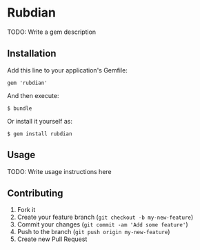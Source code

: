 # Rubdian

TODO: Write a gem description

## Installation

Add this line to your application's Gemfile:

    gem 'rubdian'

And then execute:

    $ bundle

Or install it yourself as:

    $ gem install rubdian

## Usage

TODO: Write usage instructions here

## Contributing

1. Fork it
2. Create your feature branch (`git checkout -b my-new-feature`)
3. Commit your changes (`git commit -am 'Add some feature'`)
4. Push to the branch (`git push origin my-new-feature`)
5. Create new Pull Request
